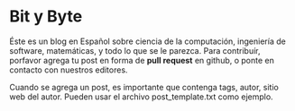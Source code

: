 # Bit y Byte
Éste es un blog en Español sobre ciencia de la computación, ingeniería de software, matemáticas, y todo lo que se le parezca. Para contribuír, porfavor agrega tu post en forma de **pull request** en github, o ponte en contacto con nuestros editores.

Cuando se agrega un post, es importante que contenga tags, autor, sitio web del autor. Pueden usar el archivo post_template.txt como ejemplo.
